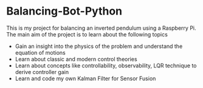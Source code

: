 # Balancing-Bot-Python
This is my project for balancing an inverted pendulum using a Raspberry Pi. The main aim of the project is to learn about the following topics
- Gain an insight into the physics of the problem and understand the equation of motions
- Learn about classic and modern control theories
- Learn about concepts like controllability, observability, LQR technique to derive controller gain
- Learn and code my own Kalman Filter for Sensor Fusion
